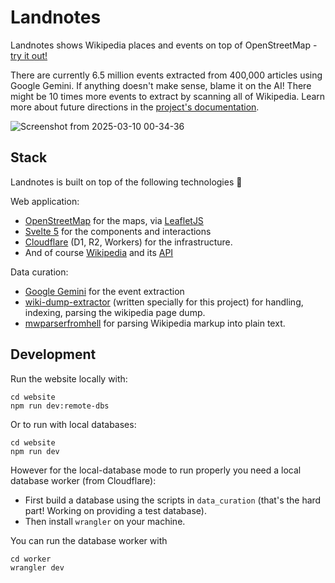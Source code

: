 # Landnotes

Landnotes shows Wikipedia places and events on top of OpenStreetMap - <a href="https://landnotes.org/?paneTab=about" target="_blank">try it out!</a>

There are currently 6.5 million events extracted from 400,000 articles using Google Gemini. If anything doesn't make sense, blame it on the AI! There might be 10 times more events to extract by scanning all of Wikipedia. Learn more about future directions in the [project's documentation](./docs/REAMDE.db).

![Screenshot from 2025-03-10 00-34-36](https://github.com/user-attachments/assets/f7bde8cb-e966-4600-a03c-d54bb0d20685)

## Stack

Landnotes is built on top of the following technologies :pray:

Web application:
- [OpenStreetMap](https://www.openstreetmap.org/) for the maps, via [LeafletJS](https://leafletjs.com/)
- [Svelte 5](https://svelte.dev/) for the components and interactions
- [Cloudflare](https://www.cloudflare.com/) (D1, R2, Workers) for the infrastructure.
- And of course [Wikipedia](https://www.wikipedia.org/) and its [API](https://en.wikipedia.org/api/) 

Data curation:
- [Google Gemini](https://gemini.google.com/) for the event extraction
- [wiki-dump-extractor](https://github.com/zulko/wiki-dump-extractor) (written specially for this project) for handling, indexing, parsing the wikipedia page dump.
- [mwparserfromhell](https://mwparserfromhell.readthedocs.io/en/latest/) for parsing Wikipedia markup into plain text.


## Development

Run the website locally with:

```
cd website
npm run dev:remote-dbs
```

Or to run with local databases:

```
cd website
npm run dev
```

However for the local-database mode to run properly you need a local database worker (from Cloudflare):

- First build a database using the scripts in `data_curation` (that's the hard part! Working on providing a test database).
- Then install `wrangler` on your machine.

You can run the database worker with

```
cd worker
wrangler dev
```
